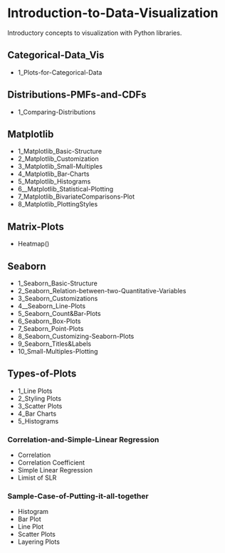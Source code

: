 # Introduction-to-Data-Visualization
Introductory concepts to visualization with Python libraries.

## Categorical-Data_Vis

- 1_Plots-for-Categorical-Data

## Distributions-PMFs-and-CDFs

- 1_Comparing-Distributions

## Matplotlib

- 1_Matplotlib_Basic-Structure
- 2_Matplotlib_Customization
- 3_Matplotlib_Small-Multiples
- 4_Matplotlib_Bar-Charts
- 5_Matplotlib_Histograms
- 6__Matplotlib_Statistical-Plotting
- 7_Matplotlib_BivariateComparisons-Plot
- 8_Matplotlib_PlottingStyles

## Matrix-Plots

- Heatmap()

## Seaborn

- 1_Seaborn_Basic-Structure
- 2_Seaborn_Relation-between-two-Quantitative-Variables
- 3_Seaborn_Customizations
- 4__Seaborn_Line-Plots
- 5_Seaborn_Count&Bar-Plots
- 6_Seaborn_Box-Plots
- 7_Seaborn_Point-Plots
- 8_Seaborn_Customizing-Seaborn-Plots
- 9_Seaborn_Titles&Labels
- 10_Small-Multiples-Plotting

## Types-of-Plots

- 1_Line Plots
- 2_Styling Plots
- 3_Scatter Plots
- 4_Bar Charts
- 5_Histograms

### Correlation-and-Simple-Linear Regression
- Correlation
- Correlation Coefficient
- Simple Linear Regression
- Limist of SLR

### Sample-Case-of-Putting-it-all-together
- Histogram
- Bar Plot
- Line Plot
- Scatter Plots
- Layering Plots